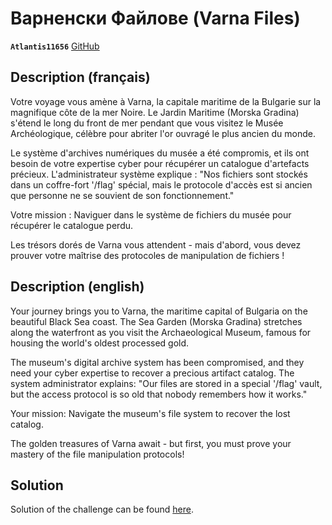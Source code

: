 # Варненски Файлове (Varna Files)

**`Atlantis11656`** [GitHub](https://github.com/MassinissaDjellouli)

## Description (français)

Votre voyage vous amène à Varna, la capitale maritime de la Bulgarie sur la magnifique côte de la mer Noire. Le Jardin Maritime (Morska Gradina) s'étend le long du front de mer pendant que vous visitez le Musée Archéologique, célèbre pour abriter l'or ouvragé le plus ancien du monde.

Le système d'archives numériques du musée a été compromis, et ils ont besoin de votre expertise cyber pour récupérer un catalogue d'artefacts précieux. L'administrateur système explique : "Nos fichiers sont stockés dans un coffre-fort '/flag' spécial, mais le protocole d'accès est si ancien que personne ne se souvient de son fonctionnement."

Votre mission : Naviguer dans le système de fichiers du musée pour récupérer le catalogue perdu.

Les trésors dorés de Varna vous attendent - mais d'abord, vous devez prouver votre maîtrise des protocoles de manipulation de fichiers !

## Description (english)
  
Your journey brings you to Varna, the maritime capital of Bulgaria on the beautiful Black Sea coast. The Sea Garden (Morska Gradina) stretches along the waterfront as you visit the Archaeological Museum, famous for housing the world's oldest processed gold.

The museum's digital archive system has been compromised, and they need your cyber expertise to recover a precious artifact catalog. The system administrator explains: "Our files are stored in a special '/flag' vault, but the access protocol is so old that nobody remembers how it works."

Your mission: Navigate the museum's file system to recover the lost catalog.

The golden treasures of Varna await - but first, you must prove your mastery of the file manipulation protocols!
  
## Solution

Solution of the challenge can be found [here](solution/README.md).
